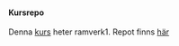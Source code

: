 #### Kursrepo

Denna [kurs](https://dbwebb.se/kurser/ramverk1-v2) heter ramverk1. Repot finns [här](https://github.com/dbwebb-se/ramverk1)


